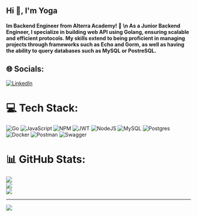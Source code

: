 <h2 align="left">Hi 👋, I'm Yoga</h1>
<h4 align="left">Im Backend Engineer from Alterra Academy! 🎯 \n As a Junior Backend Engineer, I specialize in building web API using Golang, ensuring scalable and efficient protocols. My skills extend to being proficient in managing projects through frameworks such as Echo and Gorm, as well as having the ability to query databases such as MySQL or PostreSQL.</h4>


## 🌐 Socials:
[![LinkedIn](https://img.shields.io/badge/LinkedIn-%230077B5.svg?logo=linkedin&logoColor=white)](https://linkedin.com/in/achmad-yoga-prananda) 

# 💻 Tech Stack:
![Go](https://img.shields.io/badge/go-%2300ADD8.svg?style=for-the-badge&logo=go&logoColor=white) ![JavaScript](https://img.shields.io/badge/javascript-%23323330.svg?style=for-the-badge&logo=javascript&logoColor=%23F7DF1E) ![NPM](https://img.shields.io/badge/NPM-%23CB3837.svg?style=for-the-badge&logo=npm&logoColor=white) ![JWT](https://img.shields.io/badge/JWT-black?style=for-the-badge&logo=JSON%20web%20tokens) ![NodeJS](https://img.shields.io/badge/node.js-6DA55F?style=for-the-badge&logo=node.js&logoColor=white) ![MySQL](https://img.shields.io/badge/mysql-%2300000f.svg?style=for-the-badge&logo=mysql&logoColor=white) ![Postgres](https://img.shields.io/badge/postgres-%23316192.svg?style=for-the-badge&logo=postgresql&logoColor=white) ![Docker](https://img.shields.io/badge/docker-%230db7ed.svg?style=for-the-badge&logo=docker&logoColor=white) ![Postman](https://img.shields.io/badge/Postman-FF6C37?style=for-the-badge&logo=postman&logoColor=white) ![Swagger](https://img.shields.io/badge/-Swagger-%23Clojure?style=for-the-badge&logo=swagger&logoColor=white)
# 📊 GitHub Stats:
![](https://github-readme-stats.vercel.app/api?username=elfandor2&theme=dark&hide_border=false&include_all_commits=false&count_private=false)<br/>
![](https://github-readme-streak-stats.herokuapp.com/?user=elfandor2&theme=dark&hide_border=false)<br/>
![](https://github-readme-stats.vercel.app/api/top-langs/?username=elfandor2&theme=dark&hide_border=false&include_all_commits=false&count_private=false&layout=compact)

---
[![](https://visitcount.itsvg.in/api?id=elfandor2&icon=0&color=0)](https://visitcount.itsvg.in)

<!-- Proudly created with GPRM ( https://gprm.itsvg.in ) -->
